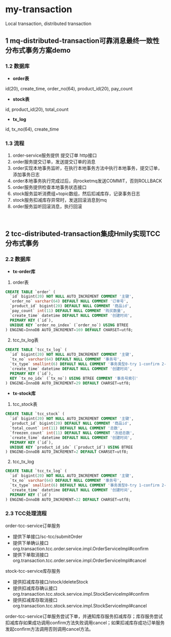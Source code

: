 # my-transaction
Local transaction, distributed transaction 


## 1 mq-distributed-transaction可靠消息最终一致性分布式事务方案demo

### 1.2 数据库

- **order表**

id(20), create_time, order_no(64), product_id(20), pay_count

- **stock表**

id, product_id(20), total_count

- **tx_log**

id, tx_no(64), create_time


### 1.3 流程

1. order-service服务提供 提交订单 http接口
2. order服务提交订单，发送提交订单的消息
3. order实现本地事务监听，在执行本地事务方法中执行本地事务，提交订单，添加事务日志
4. order本地事务执行完成过后，向rocketmq发送COMMIT，否则ROLLBACK
5. order服务提供检查本地事务状态接口
6. stock服务监听消费组+topic数组，然后扣减库存，记录事务日志
7. stock服务扣减库存异常时，发送回滚消息到mq
8. order服务监听回滚消息，执行回滚

&nbsp; &nbsp;
&nbsp; &nbsp;
&nbsp; &nbsp;

## 2 tcc-distributed-transaction集成Hmily实现TCC分布式事务

### 2.2 数据库

- **tx-order库**

1. order表

```sql
CREATE TABLE `order` (
  `id` bigint(20) NOT NULL AUTO_INCREMENT COMMENT '主键',
  `order_no` varchar(64) DEFAULT NULL COMMENT '订单号',
  `product_id` bigint(20) DEFAULT NULL COMMENT '商品id',
  `pay_count` int(11) DEFAULT NULL COMMENT '购买数量',
  `create_time` datetime DEFAULT NULL COMMENT '创建时间',
  PRIMARY KEY (`id`),
  UNIQUE KEY `order_no_index` (`order_no`) USING BTREE
) ENGINE=InnoDB AUTO_INCREMENT=169 DEFAULT CHARSET=utf8;
```

2. tcc_tx_log表

```sql
CREATE TABLE `tcc_tx_log` (
  `id` bigint(20) NOT NULL AUTO_INCREMENT COMMENT '主键',
  `tx_no` varchar(64) DEFAULT NULL COMMENT '事务号',
  `tx_type` smallint(6) DEFAULT NULL COMMENT '事务类型0-try 1-confirm 2-cancel',
  `create_time` datetime DEFAULT NULL COMMENT '创建时间',
  PRIMARY KEY (`id`),
  KEY `tx_no_idx` (`tx_no`) USING BTREE COMMENT '事务号索引'
) ENGINE=InnoDB AUTO_INCREMENT=29 DEFAULT CHARSET=utf8;
```

- **tx-stock库**

1. tcc_stock表

```sql
CREATE TABLE `tcc_stock` (
  `id` bigint(20) NOT NULL AUTO_INCREMENT COMMENT '主键',
  `product_id` bigint(20) DEFAULT NULL COMMENT '商品id',
  `total_count` int(11) DEFAULT NULL COMMENT '总数',
  `freezen_count` int(11) DEFAULT NULL COMMENT '冻结总数',
  `create_time` datetime DEFAULT NULL COMMENT '创建时间',
  PRIMARY KEY (`id`),
  UNIQUE KEY `product_id_idx` (`product_id`) USING BTREE
) ENGINE=InnoDB AUTO_INCREMENT=2 DEFAULT CHARSET=utf8;
```

2. tcc_tx_log

```sql
CREATE TABLE `tcc_tx_log` (
  `id` bigint(20) NOT NULL AUTO_INCREMENT COMMENT '主键',
  `tx_no` varchar(64) DEFAULT NULL COMMENT '事务号',
  `tx_type` smallint(6) DEFAULT NULL COMMENT '事务类型0-try 1-confirm 2-cancel',
  `create_time` datetime DEFAULT NULL COMMENT '创建时间',
  PRIMARY KEY (`id`)
) ENGINE=InnoDB AUTO_INCREMENT=22 DEFAULT CHARSET=utf8;
```

### 2.3 TCC处理流程

order-tcc-service订单服务

- 提供下单接口/sc-tcc/submitOrder
- 提供下单确认接口org.transaction.tcc.order.service.impl.OrderServiceImpl#confirm
- 提供下单取消接口org.transaction.tcc.order.service.impl.OrderServiceImpl#cancel

stock-tcc-service库存服务

- 提供扣减库存接口/stock/deleteStock
- 提供扣减库存确认接口org.transaction.tcc.stock.service.impl.StockServiceImpl#confirm
- 提供扣减库存取消接口org.transaction.tcc.stock.service.impl.StockServiceImpl#cancel


order-tcc-service订单服务尝试下单，并通知库存服务扣减库存；库存服务尝试扣减库存如果成功调用confirm方法失败调用cancel；如果扣减库存成功订单服务发起confirm方法调用否则调用cancel方法。







